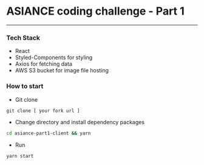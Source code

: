 # ASIANCE coding challenge - Part 1
---

### Tech Stack

- React
- Styled-Components for styling
- Axios for fetching data
- AWS S3 bucket for image file hosting

### How to start

- Git clone

```bash
git clone [ your fork url ]
```

- Change directory and install dependency packages

```bash
cd asiance-part1-client && yarn
```

- Run

```bash
yarn start
```
